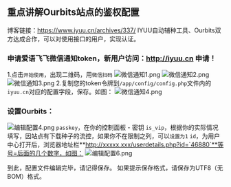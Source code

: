 ## 重点讲解Ourbits站点的鉴权配置
博客链接：https://www.iyuu.cn/archives/337/
IYUU自动辅种工具、Ourbits双方达成合作，可以对使用接口的用户，实现认证。
### 申请爱语飞飞微信通知token，新用户访问：http://iyuu.cn 申请！
1.点击`开始使用`，出现二维码，用`微信扫码`
![微信通知1.png][1]
![微信通知2.png][2]
![微信通知3.png][3]
2.复制您的token令牌到`/app/config/config.php`文件内的`iyuu.cn`对应的配置字段，保存。如图：
![微信通知4.png][4]

### 设置Ourbits：
![编辑配置4.png][5]
`passkey`，在你的控制面板 - 密钥
`is_vip`，根据你的实际情况填写，因站点有下载种子的流控，如果你不在限制之列，可以`设置为1`
`id`，为用户中心打开后，浏览器地址栏**http://xxxxx.xxx/userdetails.php?id=`46880`**等号=后面的几个数字，如图：
![编辑配置6.png][6]

到此，配置文件编辑完毕，请记得保存。
如果提示保存格式，请保存为UTF8（无BOM）格式。

  [1]: https://www.iyuu.cn/usr/uploads/2019/12/2331433923.png
  [2]: https://www.iyuu.cn/usr/uploads/2019/12/3324442680.png
  [3]: https://www.iyuu.cn/usr/uploads/2019/12/3181272964.png
  [4]: https://www.iyuu.cn/usr/uploads/2019/12/3669828008.png
  [5]: https://www.iyuu.cn/usr/uploads/2019/12/3696916642.png
  [6]: https://www.iyuu.cn/usr/uploads/2019/12/1230288911.png